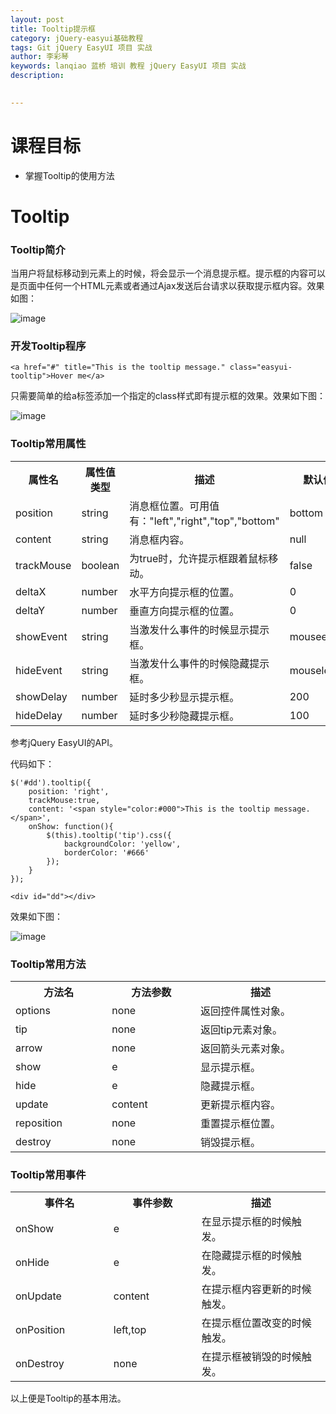 ```yaml
---
layout: post  
title: Tooltip提示框    
category: jQuery-easyui基础教程  
tags: Git jQuery EasyUI 项目 实战  
author: 李彩琴  
keywords: lanqiao 蓝桥 培训 教程 jQuery EasyUI 项目 实战  
description:
  

---
```

# 课程目标

- 掌握Tooltip的使用方法


# Tooltip

### Tooltip简介

  
当用户将鼠标移动到元素上的时候，将会显示一个消息提示框。提示框的内容可以是页面中任何一个HTML元素或者通过Ajax发送后台请求以获取提示框内容。效果如图：

![image](http://i.imgur.com/XaCmQCt.png) 

### 开发Tooltip程序

```
<a href="#" title="This is the tooltip message." class="easyui-tooltip">Hover me</a>
```  

只需要简单的给a标签添加一个指定的class样式即有提示框的效果。效果如下图：

![image](http://i.imgur.com/9bQaUM9.png)

### Tooltip常用属性

<table class="table table-bordered table-striped table-condensed">
   <tr>
      <th width="200px">属性名</th>
      <th width="180px">属性值类型</th>
      <th width="650px">描述</th>
      <th>默认值</th>
   </tr>
   <tr>
      <td>position</td>
	  <td>string</td>
	  <td>消息框位置。可用值有："left","right","top","bottom"</td>
	  <td>bottom</td>
   </tr>
   <tr>
      <td>content</td> 
	  <td>string</td> 
	  <td>消息框内容。</td>
	  <td>null</td>
   </tr>
   <tr>
      <td>trackMouse</td> 
      <td>boolean</td> 
      <td>为true时，允许提示框跟着鼠标移动。</td> 
      <td>false</td>
   </tr>
   <tr>
      <td>deltaX</td> 
      <td>number</td> 
      <td>水平方向提示框的位置。</td> 
      <td>0</td>
   </tr>
   <tr>
      <td>deltaY</td> 
      <td>number</td> 
      <td>垂直方向提示框的位置。</td> 
      <td>0</td>
   </tr>
   <tr>
      <td>showEvent</td> 
      <td>string</td> 
      <td>当激发什么事件的时候显示提示框。</td> 
      <td>mouseenter</td>
   </tr>
   <tr>
      <td>hideEvent</td> 
      <td>string</td> 
      <td>当激发什么事件的时候隐藏提示框。</td> 
      <td>mouseleave</td>
   </tr>
   <tr>
      <td>showDelay</td> 
      <td>number</td> 
      <td>延时多少秒显示提示框。</td> 
      <td>200</td>
   </tr>
   <tr>
      <td>hideDelay</td> 
      <td>number</td> 
      <td>延时多少秒隐藏提示框。</td> 
      <td>100</td>
   </tr>
</table>

参考jQuery EasyUI的API。

代码如下：

```
$('#dd').tooltip({    
	position: 'right',    
	trackMouse:true,
	content: '<span style="color:#000">This is the tooltip message.</span>',    
	onShow: function(){        
		$(this).tooltip('tip').css({     
			backgroundColor: 'yellow',            
			borderColor: '#666'        
		});    
	}
});

```

```
<div id="dd"></div>
```

效果如下图：

![image](http://i.imgur.com/vzJ4ywm.png)


### Tooltip常用方法  

<table class="table table-bordered table-striped table-condensed">
   <tr>
      <th width="300px">方法名</th> 
      <th width="300px">方法参数</th> 
      <th width="600px">描述</th>
   </tr>
   <tr>
      <td>options</td> 
      <td>none</td> 
      <td>返回控件属性对象。</td>
   </tr>
   <tr>
      <td>tip</td> 
      <td>none</td> 
      <td>返回tip元素对象。</td>
   </tr>
   <tr>
      <td>arrow</td> 
      <td>none</td> 
      <td>返回箭头元素对象。</td>
   </tr>
   <tr>
      <td>show</td> 
      <td>e</td> 
      <td>显示提示框。</td>
   </tr>
   <tr>
      <td>hide</td> 
      <td>e</td> 
      <td>隐藏提示框。</td>
   </tr>
   <tr>
      <td>update</td> 
      <td>content</td> 
      <td>更新提示框内容。</td>
   </tr>   
   <tr>
      <td>reposition</td> 
      <td>none</td> 
      <td>重置提示框位置。</td>
   </tr>   
   <tr>
      <td>destroy</td> 
      <td>none</td> 
      <td>销毁提示框。</td>
   </tr>
</table>  


### Tooltip常用事件

<table class="table table-bordered table-striped table-condensed">
   <tr>
      <th width="300px">事件名</th>
	  <th width="300px">事件参数</th>
	  <th width="600px">描述</th>
   </tr>
   <tr>
      <td>onShow</td>
	  <td>e</td>
	  <td>在显示提示框的时候触发。</td>
   </tr>
   <tr>
      <td>onHide</td>
	  <td>e</td>
	  <td>在隐藏提示框的时候触发。</td>
   </tr>
   <tr>
      <td>onUpdate</td>
	  <td>content</td>
	  <td>在提示框内容更新的时候触发。</td>
   </tr>
   <tr>
      <td>onPosition</td>
	  <td>left,top</td>
	  <td>在提示框位置改变的时候触发。</td>
   </tr>
   <tr>
      <td>onDestroy</td>
	  <td>none</td>
	  <td>在提示框被销毁的时候触发。</td>
   </tr>
</table> 




以上便是Tooltip的基本用法。





